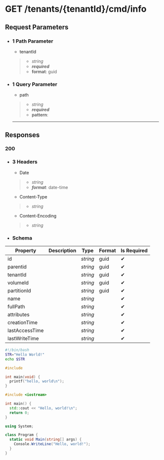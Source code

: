 # **GET**   /tenants/{tenantId}/cmd/info


## Request Parameters
 - ### 1 Path Parameter
   -   tenantId 
    >- _string_
    >- ___required___
    >- __format__: guid
- ### 1 Query Parameter
     -  path
     >- _string_
     >- ___required___
     >- __pattern__:
  ___
## Responses
 ### __200__
 - ### 3 Headers
    - Date
   >- _string_
   >- ___format___: date-time

   - Content-Type
   >- _string_
   - Content-Encoding
   >- _string_
  - ### Schema


| Property | Description | Type | Format | Is Required |
|----------|-------------|------|--------|-------------|
| id       |             |   _string_   |    guid    | ✔           |
|   parentid       |             |    _string_  |    guid    |      ✔       |
|     tenantId     |             |   _string_   |     guid   |      ✔       |
|       volumeId   |             |   _string_   |     guid   |      ✔       |
|    partitionId      |             |    _string_  |    guid    |       ✔      |
|    name      |             |   _string_   |        |         ✔    |
|   fullPath       |             |   _string_   |        |       ✔      |
|    attributes      |             |  _string_    |        |        ✔     |
|      creationTime    |             |   _string_   |        |          ✔   |
|   lastAccessTime       |             |    _string_  |        |          ✔   |
|    lastWriteTime      |             |     _string_ |        |         ✔    |





```Bash tab= 
#!/bin/bash
STR="Hello World!"
echo $STR
```

```C tab=
#include 

int main(void) {
  printf("hello, world\n");
}
```

```C++ tab=
#include <iostream>

int main() {
  std::cout << "Hello, world!\n";
  return 0;
}
```

```C# tab=
using System;

class Program {
  static void Main(string[] args) {
    Console.WriteLine("Hello, world!");
  }
}
```
